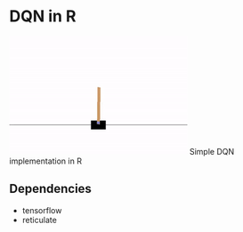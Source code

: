 # DQN in R

<img src="assets/output.gif" />
Simple DQN implementation in R

## Dependencies
- tensorflow
- reticulate